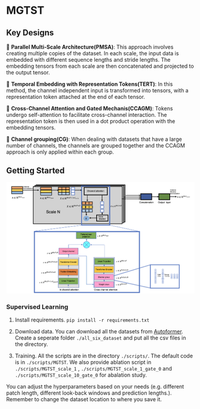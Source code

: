 # MGTST

## Key Designs

:star2: **Parallel Multi-Scale Architecture(PMSA)**: This approach involves creating multiple copies of the dataset. In each scale, the input data is embedded with different sequence lengths and stride lengths. The embedding tensors from each scale are then concatenated and projected to the output tensor.

:star2: **Temporal Embedding with Representation Tokens(TERT)**: In this method, the channel independent input is transformed into tensors, with a representation token attached at the end of each tensor.

:star2: **Cross-Channel Attention and Gated Mechanis(CCAGM)**: Tokens undergo self-attention to facilitate cross-channel interaction. The representation token is then used in a dot product operation with the embedding tensors.

:star2: **Channel grouping(CG)**:  When dealing with datasets that have a large number of channels, the channels are grouped together and the CCAGM approach is only applied within each group.


## Getting Started
![alt text](https://github.com/jimmylihui/MGTST/blob/main/model.png)




### Supervised Learning

1. Install requirements. ```pip install -r requirements.txt```

2. Download data. You can download all the datasets from [Autoformer](https://drive.google.com/drive/folders/1ZOYpTUa82_jCcxIdTmyr0LXQfvaM9vIy). Create a seperate folder ```./all_six_dataset``` and put all the csv files in the directory.

3. Training. All the scripts are in the directory ```./scripts/```. The default code is in  ```./scripts/MGTST```. We also provide ablation script in ```./scripts/MGTST_scale_1``` ,  ```./scripts/MGTST_scale_1_gate_0``` and  ```./scripts/MGTST_scale_10_gate_0``` for abalation study. 


You can adjust the hyperparameters based on your needs (e.g. different patch length, different look-back windows and prediction lengths.). Remember to change the dataset location to where you save it.

